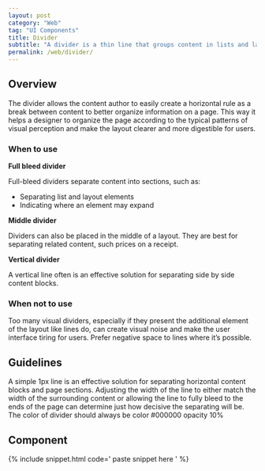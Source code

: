 ```yaml
---
layout: post
category: "Web"
tag: "UI Components"
title: Divider
subtitle: "A divider is a thin line that groups content in lists and layouts."
permalink: /web/divider/
---
```


## Overview

The divider allows the content author to easily create a horizontal rule as a break between content to better organize information on a page. This way it helps a designer to organize the page according to the typical patterns of visual perception and make the layout clearer and more digestible for users.

### When to use

**Full bleed divider**

Full-bleed dividers separate content into sections, such as:
- Separating list and layout elements
- Indicating where an element may expand

**Middle divider**

Dividers can also be placed in the middle of a layout. They are best for separating related content, such prices on a receipt.

**Vertical divider**

A vertical line often is an effective solution for separating side by side content blocks.

### When not to use
Too many visual dividers, especially if they present the additional element of the layout like lines do, can create visual noise and make the user interface tiring for users. Prefer negative space to lines where it’s possible.

## Guidelines

A simple 1px line is an effective solution for separating horizontal content blocks and page sections. 
Adjusting the width of the line to either match the width of the surrounding content or allowing the line to fully bleed to the ends of the page can determine just how decisive the separating will be.
The color of divider should always be color #000000 opacity 10%

## Component

{% include snippet.html code='
paste snippet here
' %}
